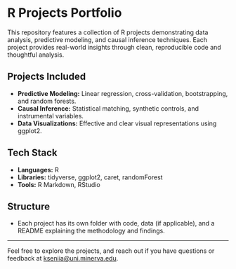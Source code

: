 # R Projects Portfolio

This repository features a collection of R projects demonstrating data analysis, predictive modeling, and causal inference techniques. Each project provides real-world insights through clean, reproducible code and thoughtful analysis.

## Projects Included
- **Predictive Modeling:** Linear regression, cross-validation, bootstrapping, and random forests.
- **Causal Inference:** Statistical matching, synthetic controls, and instrumental variables.
- **Data Visualizations:** Effective and clear visual representations using ggplot2.

## Tech Stack
- **Languages:** R
- **Libraries:** tidyverse, ggplot2, caret, randomForest
- **Tools:** R Markdown, RStudio

## Structure
- Each project has its own folder with code, data (if applicable), and a README explaining the methodology and findings.

---

Feel free to explore the projects, and reach out if you have questions or feedback at kseniia@uni.minerva.edu.
